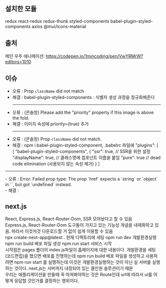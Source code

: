 ## 설치한 모듈

redux
react-redux
redux-thunk
styled-components
babel-plugin-styled-components
axios
@mui/icons-material

## 출처

메인 우주 애니메이션: https://codepen.io/1mincoding/pen/VwYRMrW?editors=1010

## 이슈

- 오류 : Prop `className` did not match
  <br>
- 해결 : babel-plugin-styled-components : 식별자 생성 과정을 정규화해준다
  <hr>
- 오류 : (콘솔창) Please add the "priority" property if this image is above the fold.
  <br>
- 해결 : 이미지 속성에 priority={true} 추가
  <hr>
- 오류 : (콘솔창) Prop `className` did not match.
- 해결 : npm i babel-plugin-styled-component,  .babelrc 파일에 "plugins": [
    [
      "babel-plugin-styled-components", 
      {
        "ssr": true, // SSR을 위한 설정
        "displayName": true, // 클래스명에 컴포넌트 이름을 붙임
        "pure": true // dead code elimination (사용되지 않는 속성 제거)
      }
    ]
<hr>
- 오류 : Error: Failed prop type: The prop `href` expects a `string` or `object` in `<Link>`, but got `undefined` instead.
<br>
- 해결 : 


## next.js
React, Express.js, React-Router-Dom, SSR 모아놨다고 할 수 있음  
Express.js, React-Router-Dom 도구들이 가지고 있는 기능성 개념을 내재화하고 있음. 따라서 이것저것 다운로드할 거 없이 쉽게 이용할 수 있음 
<br>
  npx create-next-app@latest . 현재 디렉토리에 세팅
  npm run dev 개발환경실행
  npm run build 배포 파일 생성
  npm run start 서비스 시작 
<br>
  시작점은 pages 폴더의 index.js파일이 홈페이지에 대한 내용이다.
  개발환경을 세팅(코드편집)을 했으면 배포를 진행하는데 
  npm run build 배포 파일을 생성하고 사용하려면
  npm run start 를 실행하는데 이것은 개발환경실행하는 것이 아닌 실 서버를 실행하는 것이다. next.js는 서버까지 내장되어 있는 올인원 솔루션이기 때문 
<br>
  우리는 애플리케이션을 만들때 꼭 따져봐야하는 것은 Route인데 url에 따라서 ui를 어떻게 응답할 것인가를 결정하는 행위이다.

